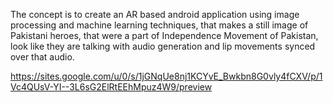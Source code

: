 The concept is to create an AR based android application using image processing and machine learning techniques, that makes a still image of Pakistani heroes, that were a part of Independence Movement of Pakistan, look like they are talking with audio generation and lip movements synced over that audio.


https://sites.google.com/u/0/s/1jGNqUe8nj1KCYvE_Bwkbn8G0vly4fCXV/p/1Vc4QUsV-YI--3L6sG2ElRtEEhMpuz4W9/preview

